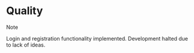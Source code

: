 # Quality
> [!NOTE]  
> Login and registration functionality implemented. 
> Development halted due to lack of ideas.
